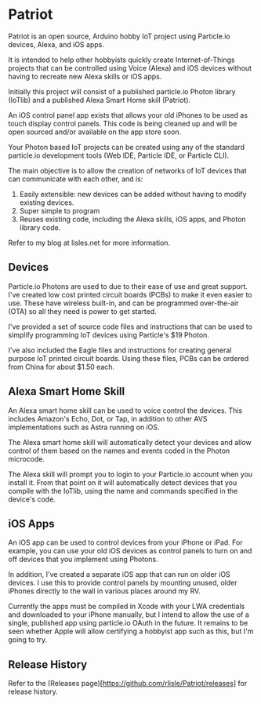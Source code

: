 # Patriot
Patriot is an open source, Arduino hobby IoT project using 
Particle.io devices, Alexa, and iOS apps.

It is intended to help other hobbyists quickly create Internet-of-Things
projects that can be controlled using Voice (Alexa) and iOS devices
without having to recreate new Alexa skills or iOS apps.

Initially this project will consist of a published particle.io Photon
library (IoTlib) and a published Alexa Smart Home skill (Patriot).

An iOS control panel app exists that allows your old iPhones
to be used as touch display control panels. This code is being
cleaned up and will be open sourced and/or available on the app
store soon.

Your Photon based IoT projects can be created using any of the 
standard particle.io development tools (Web IDE,
Particle IDE, or Particle CLI).

The main objective is to allow the creation of networks of IoT
devices that can communicate with each other, and is:
1. Easily extensible: new devices can be added without having to modify existing devices.
2. Super simple to program
3. Reuses existing code, including the Alexa skills, iOS apps, and Photon library code.

Refer to my blog at lisles.net for more information.

## Devices
Particle.io Photons are used to due to their ease of use and great
support. I've created low cost printed circuit boards (PCBs) to make
it even easier to use. These have wireless built-in, and can be programmed
over-the-air (OTA) so all they need is power to get started.

I've provided a set of source code files and instructions
that can be used to simplify
programming IoT devices using Particle's $19 Photon.

I've also included the Eagle files and instructions for creating
general purpose IoT printed circuit boards. Using these files,
PCBs can be ordered from China for about $1.50 each.

## Alexa Smart Home Skill
An Alexa smart home skill can be used to voice control the devices.
This includes Amazon's Echo, Dot, or Tap, in addition to other
AVS implementations such as Astra running on iOS.

The Alexa smart home skill will automatically detect your devices
and allow control of them based on the names and events coded in
the Photon microcode.

The Alexa skill will prompt you to login to your Particle.io account 
when you install it. From that point on it will automatically 
detect devices that you compile with the IoTlib, using the
name and commands specified in the device's code.

## iOS Apps
An iOS app can be used to control devices from your iPhone or iPad.
For example, you can use your old iOS devices as control panels
to turn on and off devices that you implement using Photons.

In addition, I've created a separate iOS app that can run on older
iOS devices. I use this to provide control panels by mounting unused,
older iPhones directly to the wall in various places around my RV.

Currently the apps must be compiled in Xcode with your LWA credentials
and downloaded to your iPhone manually, but I intend to allow the use
of a single, published app using particle.io OAuth in the future.
It remains to be seen whether Apple will allow certifying a hobbyist
app such as this, but I'm going to try.

## Release History
Refer to the (Releases page)[https://github.com/rlisle/Patriot/releases]
for release history.
